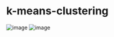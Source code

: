 # k-means-clustering

![image](https://user-images.githubusercontent.com/85080576/146715397-32b7e18c-2ece-444c-9029-7a70c6dfd9c2.png)
![image](https://user-images.githubusercontent.com/85080576/146715422-7418ede9-f29e-4a8c-9a9e-715f709b8207.png)

